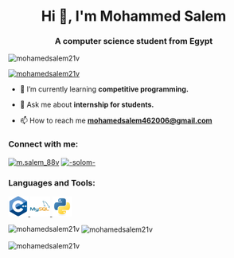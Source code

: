 <h1 align="center">Hi 👋, I'm Mohammed Salem</h1>
<h3 align="center">A computer science student from Egypt</h3>

<p align="left"> <img src="https://komarev.com/ghpvc/?username=mohamedsalem21v&label=Profile%20views&color=0e75b6&style=flat" alt="mohamedsalem21v" /> </p>

<p align="left"> <a href="https://github.com/ryo-ma/github-profile-trophy"><img src="https://github-profile-trophy.vercel.app/?username=mohamedsalem21v" alt="mohamedsalem21v" /></a> </p>

- 🌱 I’m currently learning **competitive programming.**

- 💬 Ask me about **internship for students.**

- 📫 How to reach me **mohamedsalem462006@gmail.com**

<h3 align="left">Connect with me:</h3>
<p align="left">
<a href="https://instagram.com/m.salem_88v" target="blank"><img align="center" src="https://raw.githubusercontent.com/rahuldkjain/github-profile-readme-generator/master/src/images/icons/Social/instagram.svg" alt="m.salem_88v" height="30" width="40" /></a>
<a href="https://codeforces.com/profile/-solom-" target="blank"><img align="center" src="https://raw.githubusercontent.com/rahuldkjain/github-profile-readme-generator/master/src/images/icons/Social/codeforces.svg" alt="-solom-" height="30" width="40" /></a>
</p>

<h3 align="left">Languages and Tools:</h3>
<p align="left"> <a href="https://www.w3schools.com/cpp/" target="_blank" rel="noreferrer"> <img src="https://raw.githubusercontent.com/devicons/devicon/master/icons/cplusplus/cplusplus-original.svg" alt="cplusplus" width="40" height="40"/> </a> <a href="https://www.mysql.com/" target="_blank" rel="noreferrer"> <img src="https://raw.githubusercontent.com/devicons/devicon/master/icons/mysql/mysql-original-wordmark.svg" alt="mysql" width="40" height="40"/> </a> <a href="https://www.python.org" target="_blank" rel="noreferrer"> <img src="https://raw.githubusercontent.com/devicons/devicon/master/icons/python/python-original.svg" alt="python" width="40" height="40"/> </a> </p>

<p><img align="left" src="https://github-readme-stats.vercel.app/api/top-langs?username=mohamedsalem21v&show_icons=true&locale=en&layout=compact" alt="mohamedsalem21v" /></p>

<p>&nbsp;<img align="center" src="https://github-readme-stats.vercel.app/api?username=mohamedsalem21v&show_icons=true&locale=en" alt="mohamedsalem21v" /></p>

<p><img align="center" src="https://github-readme-streak-stats.herokuapp.com/?user=mohamedsalem21v&" alt="mohamedsalem21v" /></p>
